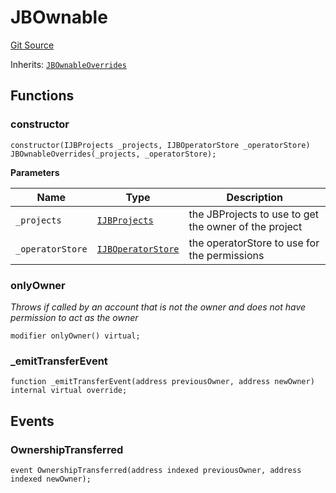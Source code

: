 # JBOwnable

[Git Source](https://github.com/jbx-protocol/juice-ownable/blob/b2f98133c7bea013db967e8a204ce0d9cc06d21f/src/JBOwnable.sol)

Inherits: [`JBOwnableOverrides`](/docs/dev/extensions/juice-ownable/jbownableoverrides.md)

## Functions

### constructor

```solidity
constructor(IJBProjects _projects, IJBOperatorStore _operatorStore) JBOwnableOverrides(_projects, _operatorStore);
```

**Parameters**

|Name|Type|Description|
|----|----|-----------|
|`_projects`|[`IJBProjects`](/docs/dev/api/interfaces/ijbprojects.md)|the JBProjects to use to get the owner of the project|
|`_operatorStore`|[`IJBOperatorStore`](/docs/dev/api/interfaces/ijboperatorstore.md)|the operatorStore to use for the permissions|

### onlyOwner

*Throws if called by an account that is not the owner and does not have permission to act as the owner*

```solidity
modifier onlyOwner() virtual;
```

### _emitTransferEvent

```solidity
function _emitTransferEvent(address previousOwner, address newOwner) internal virtual override;
```

## Events

### OwnershipTransferred

```solidity
event OwnershipTransferred(address indexed previousOwner, address indexed newOwner);
```

